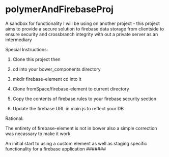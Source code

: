 # polymerAndFirebaseProj
A sandbox for functionality I will be using on another project - 
this project aims to provide a secure solution to firebase data 
storage from clientside to ensure security and crossbranch integrity 
with out a private server as an intermediary


Special Instructions:

1. Clone this project then

2. cd into your bower_components directory

3. mkdir firebase-element cd into it

4. Clone fromSpace/firebase-element to current directory

5. Copy the contents of firebase.rules to your firebase security section

6. Update the firebase URL in main.js to reflect your DB

Rational:

The entirety of firebase-element is not in bower
also a simple correction was necassary to make it work

An initial start to using a custom element as well as 
staging specific functionality for a firebase application
#######
